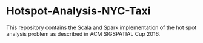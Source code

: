 # Hotspot-Analysis-NYC-Taxi
This repository contains the Scala and Spark implementation of the hot spot analysis problem as described in ACM SIGSPATIAL Cup 2016.
